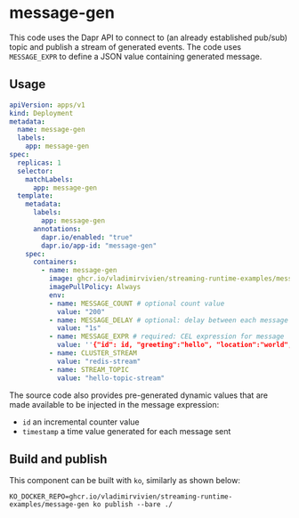 # message-gen

This code uses the Dapr API to connect to (an already established pub/sub) topic and publish a stream of generated
events.  The code uses `MESSAGE_EXPR` to define a JSON value containing generated message.

## Usage

```yaml
apiVersion: apps/v1
kind: Deployment
metadata:
  name: message-gen
  labels:
    app: message-gen
spec:
  replicas: 1
  selector:
    matchLabels:
      app: message-gen
  template:
    metadata:
      labels:
        app: message-gen
      annotations:
        dapr.io/enabled: "true"
        dapr.io/app-id: "message-gen"
    spec:
      containers:
        - name: message-gen
          image: ghcr.io/vladimirvivien/streaming-runtime-examples/message-gen:latest
          imagePullPolicy: Always
          env:
          - name: MESSAGE_COUNT # optional count value
            value: "200"
          - name: MESSAGE_DELAY # optional: delay between each message sent
            value: "1s"
          - name: MESSAGE_EXPR # required: CEL expression for message
            value: ''{"id": id, "greeting":"hello", "location":"world", "timestamp":timestamp}''
          - name: CLUSTER_STREAM
            value: "redis-stream"
          - name: STREAM_TOPIC
            value: "hello-topic-stream"
```
The source code also provides pre-generated dynamic values that are made available to be injected in the message expression:
* `id` an incremental counter value 
* `timestamp` a time value generated for each message sent

## Build and publish

This component can be built with `ko`, similarly as shown below:

```
KO_DOCKER_REPO=ghcr.io/vladimirvivien/streaming-runtime-examples/message-gen ko publish --bare ./
```
